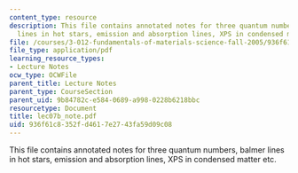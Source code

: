 ```yaml
---
content_type: resource
description: This file contains annotated notes for three quantum numbers, balmer
  lines in hot stars, emission and absorption lines, XPS in condensed matter etc.
file: /courses/3-012-fundamentals-of-materials-science-fall-2005/936f61c8352fd4617e2743fa59d09c08_lec07b_note.pdf
file_type: application/pdf
learning_resource_types:
- Lecture Notes
ocw_type: OCWFile
parent_title: Lecture Notes
parent_type: CourseSection
parent_uid: 9b84782c-e584-0689-a998-0228b6218bbc
resourcetype: Document
title: lec07b_note.pdf
uid: 936f61c8-352f-d461-7e27-43fa59d09c08
---
```

This file contains annotated notes for three quantum numbers, balmer lines in hot stars, emission and absorption lines, XPS in condensed matter etc.

